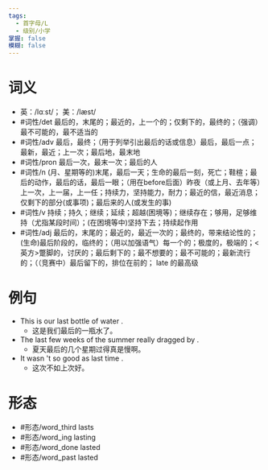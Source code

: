 ```yaml
---
tags:
  - 首字母/L
  - 级别/小学
掌握: false
模糊: false
---
```

# 词义
- 英：/lɑːst/； 美：/læst/
- #词性/det  最后的，末尾的；最近的，上一个的；仅剩下的，最终的；（强调）最不可能的，最不适当的
- #词性/adv  最后，最终；（用于列举引出最后的话或信息）最后，最后一点；最新，最近；上一次；最后地，最末地
- #词性/pron  最后一次，最末一次；最后的人
- #词性/n  (月、星期等的)末尾，最后一天；生命的最后一刻，死亡；鞋楦；最后的动作，最后的话，最后一眼；（用在before后面）昨夜（或上月、去年等）上一次，上一届，上一任；持续力，坚持能力，耐力；最近的信，最近消息；仅剩下的部分(或事项)；最后来的人(或发生的事)
- #词性/v  持续；持久；继续；延续；超越(困境等)；继续存在；够用，足够维持（尤指某段时间）；(在困境等中)坚持下去；持续起作用
- #词性/adj  最后的，末尾的；最近的，最近一次的；最终的，带来结论性的；(生命)最后阶段的，临终的；（用以加强语气）每一个的；极度的，极端的；<英方>蹩脚的，讨厌的；最后剩下的；最不想要的；最不可能的；最新流行的；（（竞赛中）最后留下的，排位在前的； late 的最高级
# 例句
- This is our last bottle of water .
	- 这是我们最后的一瓶水了。
- The last few weeks of the summer really dragged by .
	- 夏天最后的几个星期过得真是慢啊。
- It wasn 't so good as last time .
	- 这次不如上次好。
# 形态
- #形态/word_third lasts
- #形态/word_ing lasting
- #形态/word_done lasted
- #形态/word_past lasted
